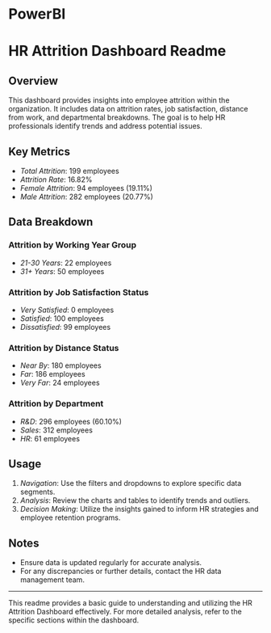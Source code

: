 # PowerBI
# HR Attrition Dashboard Readme

## Overview
This dashboard provides insights into employee attrition within the organization. It includes data on attrition rates, job satisfaction, distance from work, and departmental breakdowns. The goal is to help HR professionals identify trends and address potential issues.

## Key Metrics
- *Total Attrition*: 199 employees
- *Attrition Rate*: 16.82%
- *Female Attrition*: 94 employees (19.11%)
- *Male Attrition*: 282 employees (20.77%)

## Data Breakdown

### Attrition by Working Year Group
- *21-30 Years*: 22 employees
- *31+ Years*: 50 employees

### Attrition by Job Satisfaction Status
- *Very Satisfied*: 0 employees
- *Satisfied*: 100 employees
- *Dissatisfied*: 99 employees

### Attrition by Distance Status
- *Near By*: 180 employees
- *Far*: 186 employees
- *Very Far*: 24 employees

### Attrition by Department
- *R&D*: 296 employees (60.10%)
- *Sales*: 312 employees
- *HR*: 61 employees

## Usage
1. *Navigation*: Use the filters and dropdowns to explore specific data segments.
2. *Analysis*: Review the charts and tables to identify trends and outliers.
3. *Decision Making*: Utilize the insights gained to inform HR strategies and employee retention programs.

## Notes
- Ensure data is updated regularly for accurate analysis.
- For any discrepancies or further details, contact the HR data management team.

---

This readme provides a basic guide to understanding and utilizing the HR Attrition Dashboard effectively. For more detailed analysis, refer to the specific sections within the dashboard.
